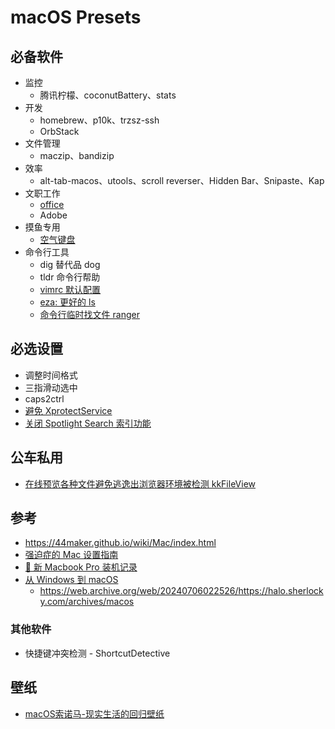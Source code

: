 # macOS Presets

## 必备软件
- 监控
  - 腾讯柠檬、coconutBattery、stats
- 开发
  - homebrew、p10k、trzsz-ssh
  - OrbStack
- 文件管理
  - maczip、bandizip
- 效率
  - alt-tab-macos、utools、scroll reverser、Hidden Bar、Snipaste、Kap
- 文职工作
  - [office](https://gist.github.com/zthxxx/9ddc171d00df98cbf8b4b0d8469ce90a)
  - Adobe
- 摸鱼专用
  - [空气键盘](https://xtool.club/app/airkeyboard)
- 命令行工具
  - dig 替代品 dog
  - tldr 命令行帮助
  - [vimrc 默认配置](https://github.com/amix/vimrc)
  - [eza: 更好的 ls](https://github.com/eza-community/eza)
  - [命令行临时找文件 ranger](https://github.com/ranger/ranger)

## 必选设置
- 调整时间格式
- 三指滑动选中
- caps2ctrl
- [避免 XprotectService](https://catcoding.me/p/apple-perf/)
- [关闭 Spotlight Search 索引功能](https://blog.csdn.net/hadues/article/details/127889004)

## 公车私用
- [在线预览各种文件避免逃逸出浏览器环境被检测 kkFileView](https://github.com/kekingcn/kkFileView)

## 参考
- https://44maker.github.io/wiki/Mac/index.html
- [强迫症的 Mac 设置指南](https://github.com/macdao/ocds-guide-to-setting-up-mac)
- [📝 新 Macbook Pro 装机记录](https://www.rustc.cloud/mac-install)
- [从 Windows 到 macOS](https://halo.sherlocky.com/archives/macos)
  - https://web.archive.org/web/20240706022526/https://halo.sherlocky.com/archives/macos

### 其他软件
- 快捷键冲突检测 - ShortcutDetective

## 壁纸
- [macOS索诺马-现实生活的回归壁纸](https://www.dylanmcd.com/blog/macos-sonoma-wallpapers/)
